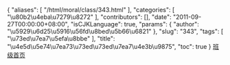 {
    "aliases": [
        "/html/moral/class/343.html"
    ],
    "categories": [
        "\u80b2\u4eba\u7279\u8272"
    ],
    "contributors": [],
    "date": "2011-09-27T00:00:00+08:00",
    "isCJKLanguage": true,
    "params": {
        "author": "\u5929\u6d25\u5916\u56fd\u8bed\u5b66\u6821"
    },
    "slug": "343",
    "tags": [
        "\u73ed\u7ea7\u5efa\u8bbe"
    ],
    "title": "\u4e5d\u5e74\u7ea73\u73ed\u73ed\u7ea7\u4e3b\u9875",
    "toc": true
}
[班级首页](http://www.tjfls.cn/bjwy/9-3/index.htm)


